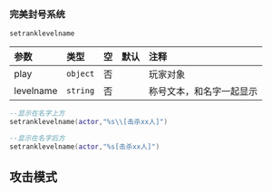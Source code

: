 ### 完美封号系统
`setranklevelname`

| 参数      | 类型     | 空   | 默认 | 注释                     |
| :-------- | :------- | :--- | :--- | :----------------------- |
| play      | `object` | 否   |      | 玩家对象                 |
| levelname | `string` | 否   |      | 称号文本，和名字一起显示 |
```lua
--显示在名字上方
setranklevelname(actor,"%s\\[击杀xx人]")

--显示在名字后方
setranklevelname(actor,"%s[击杀xx人]")
```

## 攻击模式

